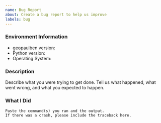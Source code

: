 ```yaml
---
name: Bug Report
about: Create a bug report to help us improve
labels: bug
---
```


<!-- Please search existing issues to avoid creating duplicates. -->

### Environment Information

-   geopaulben version:
-   Python version:
-   Operating System:

### Description

Describe what you were trying to get done.
Tell us what happened, what went wrong, and what you expected to happen.

### What I Did

```
Paste the command(s) you ran and the output.
If there was a crash, please include the traceback here.
```
